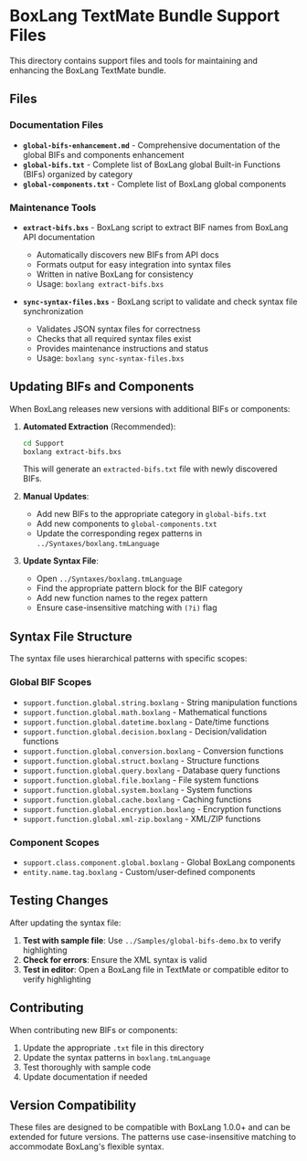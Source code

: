 # BoxLang TextMate Bundle Support Files

This directory contains support files and tools for maintaining and enhancing the BoxLang TextMate bundle.

## Files

### Documentation Files

- **`global-bifs-enhancement.md`** - Comprehensive documentation of the global BIFs and components enhancement
- **`global-bifs.txt`** - Complete list of BoxLang global Built-in Functions (BIFs) organized by category
- **`global-components.txt`** - Complete list of BoxLang global components

### Maintenance Tools

- **`extract-bifs.bxs`** - BoxLang script to extract BIF names from BoxLang API documentation
  - Automatically discovers new BIFs from API docs
  - Formats output for easy integration into syntax files
  - Written in native BoxLang for consistency
  - Usage: `boxlang extract-bifs.bxs`

- **`sync-syntax-files.bxs`** - BoxLang script to validate and check syntax file synchronization
  - Validates JSON syntax files for correctness
  - Checks that all required syntax files exist
  - Provides maintenance instructions and status
  - Usage: `boxlang sync-syntax-files.bxs`

## Updating BIFs and Components

When BoxLang releases new versions with additional BIFs or components:

1. **Automated Extraction** (Recommended):

   ```bash
   cd Support
   boxlang extract-bifs.bxs
   ```

   This will generate an `extracted-bifs.txt` file with newly discovered BIFs.

2. **Manual Updates**:
   - Add new BIFs to the appropriate category in `global-bifs.txt`
   - Add new components to `global-components.txt`
   - Update the corresponding regex patterns in `../Syntaxes/boxlang.tmLanguage`

3. **Update Syntax File**:
   - Open `../Syntaxes/boxlang.tmLanguage`
   - Find the appropriate pattern block for the BIF category
   - Add new function names to the regex pattern
   - Ensure case-insensitive matching with `(?i)` flag

## Syntax File Structure

The syntax file uses hierarchical patterns with specific scopes:

### Global BIF Scopes

- `support.function.global.string.boxlang` - String manipulation functions
- `support.function.global.math.boxlang` - Mathematical functions
- `support.function.global.datetime.boxlang` - Date/time functions
- `support.function.global.decision.boxlang` - Decision/validation functions
- `support.function.global.conversion.boxlang` - Conversion functions
- `support.function.global.struct.boxlang` - Structure functions
- `support.function.global.query.boxlang` - Database query functions
- `support.function.global.file.boxlang` - File system functions
- `support.function.global.system.boxlang` - System functions
- `support.function.global.cache.boxlang` - Caching functions
- `support.function.global.encryption.boxlang` - Encryption functions
- `support.function.global.xml-zip.boxlang` - XML/ZIP functions

### Component Scopes

- `support.class.component.global.boxlang` - Global BoxLang components
- `entity.name.tag.boxlang` - Custom/user-defined components

## Testing Changes

After updating the syntax file:

1. **Test with sample file**: Use `../Samples/global-bifs-demo.bx` to verify highlighting
2. **Check for errors**: Ensure the XML syntax is valid
3. **Test in editor**: Open a BoxLang file in TextMate or compatible editor to verify highlighting

## Contributing

When contributing new BIFs or components:

1. Update the appropriate `.txt` file in this directory
2. Update the syntax patterns in `boxlang.tmLanguage`
3. Test thoroughly with sample code
4. Update documentation if needed

## Version Compatibility

These files are designed to be compatible with BoxLang 1.0.0+ and can be extended for future versions. The patterns use case-insensitive matching to accommodate BoxLang's flexible syntax.
